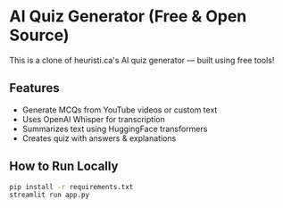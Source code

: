 # AI Quiz Generator (Free & Open Source)

This is a clone of heuristi.ca's AI quiz generator — built using free tools!

## Features
- Generate MCQs from YouTube videos or custom text
- Uses OpenAI Whisper for transcription
- Summarizes text using HuggingFace transformers
- Creates quiz with answers & explanations

## How to Run Locally

```bash
pip install -r requirements.txt
streamlit run app.py
